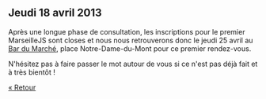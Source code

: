 ## Jeudi 18 avril 2013

Après une longue phase de consultation, les inscriptions pour le premier
MarseilleJS sont closes et nous nous retrouverons donc le jeudi 25 avril au
[Bar du Marché](http://goo.gl/maps/YYmGr"), place Notre-Dame-du-Mont pour ce
premier rendez-vous.

N'hésitez pas à faire passer le mot autour de vous si ce n'est pas déjà fait et
à très bientôt !

[« Retour](./)
